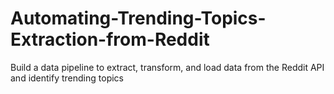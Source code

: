 # Automating-Trending-Topics-Extraction-from-Reddit
Build a data pipeline to extract, transform, and load data from the Reddit API and identify trending topics
